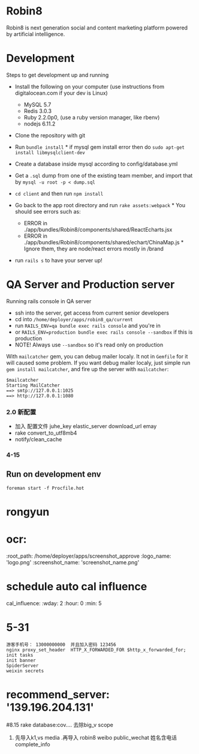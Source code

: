 Robin8
======
Robin8 is next generation social and content marketing platform powered
by artificial intelligence.

# Development

  Steps to get development up and running

  * Install the following on your computer (use instructions from digitalocean.com if your dev is Linux)
    * MySQL 5.7
    * Redis 3.0.3
    * Ruby 2.2.0p0, (use a ruby version manager, like rbenv)
    * nodejs 6.11.2

  *  Clone the repository with git
  *  Run `bundle install`
    * if mysql gem install error then do `sudo apt-get install libmysqlclient-dev`
  *  Create a database inside mysql according to config/database.yml
  *  Get a `.sql` dump from one of the existing team member, and import that by
     `mysql -u root -p < dump.sql`
  *  `cd client` and then run `npm install`
  *  Go back to the app root directory and run `rake assets:webpack`
    * You should see errors such as:
      * ERROR in ./app/bundles/Robin8/components/shared/ReactEcharts.jsx
      * ERROR in ./app/bundles/Robin8/components/shared/echart/ChinaMap.js
    * Ignore them, they are node/react errors mostly in /brand
  * run `rails s` to have your server up!


# QA Server and Production server

  Running rails console in QA server

  * ssh into the server, get access from current senior developers
  * cd into `/home/deployer/apps/robin8_qa/current`
  * run `RAILS_ENV=qa bundle exec rails console` and you're in
  * or `RAILS_ENV=production bundle exec rails console --sandbox` if this is production
  * NOTE! Always use `--sandbox` so it's read only on production


With `mailcatcher` gem, you can debug mailer localy. It not in `Gemfile` for it will caused some problem.
If you want debug mailer localy, just simple run `gem install mailcatcher`, and fire up the server with `mailcatcher`:

```
$mailcatcher
Starting MailCatcher
==> smtp://127.0.0.1:1025
==> http://127.0.0.1:1080
```

### 2.0 新配置
* 加入 配置文件  juhe_key elastic_server  download_url    emay
* rake convert_to_utf8mb4
* notify/clean_cache


### 4-15

## Run on development env
```
foreman start -f Procfile.hot
```

# rongyun
#  ocr:
   :root_path: /home/deployer/apps/screenshot_approve
    :logo_name: 'logo.png'
    :screenshot_name: 'screenshot_name.png'
# schedule auto cal influence
  cal_influence:
    :wday: 2
    :hour: 0
    :min:  5

# 5-31
    游客手机号： 13000000000  并且加入密码 123456
    nginx proxy_set_header  HTTP_X_FORWARDED_FOR $http_x_forwarded_for;
    init tasks
    init banner
    SpiderServer
    weixin secrets

#   recommend_server: '139.196.204.131'

#8.15
  rake database:cov....
  去除big_v scope
  1. 先导入k1,vs media .再导入 robin8 weibo public_wechat
  姓名含电话
  complete_info

